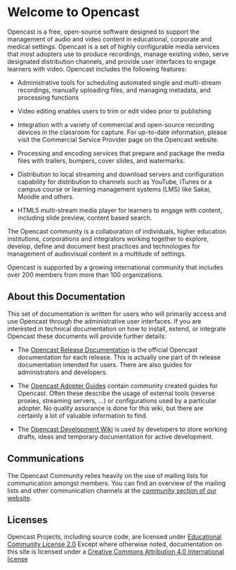 # Welcome to Opencast

Opencast is a free, open-source software designed to support the management of audio and video content in educational,
corporate and medical settings. Opencast is a set of highly configurable media services that most adopters use to
produce recordings, manage existing video, serve designated distribution channels, and provide user interfaces to engage
learners with video. Opencast includes the following features:

* Administrative tools for scheduling automated single and multi-stream recordings, manually uploading files, and
  managing metadata, and processing functions

* Video editing enables users to trim or edit video prior to publishing

* Integration with a variety of commercial and open-source recording devices in the classroom for capture. For
  up-to-date information, please visit the Commercial Service Provider page on the Opencast website.

* Processing and encoding services that prepare and package the media files with trailers, bumpers, cover slides, and
  watermarks.

* Distribution to local streaming and download servers and configuration capability for distribution to channels such as
  YouTube, iTunes or a campus course or learning management systems (LMS) like Sakai, Moodle and others.

* HTML5 multi-stream media player for learners to engage with content, including slide preview, content based search.

The Opencast community is a collaboration of individuals, higher education institutions, corporations and integrators
working together to explore, develop, define and document best practices and technologies for management of audiovisual
content in a multitude of settings.

Opencast is supported by a growing international community that includes over 200 members from more than 100
organizations.

## About this Documentation

This set of documentation is written for users who will primarily access and use Opencast through the administrative
user interfaces. If you are interested in technical documentation on how to install, extend, or integrate Opencast these
documents will provide further details:

* The [Opencast Release Documentation](http://docs.opencast.org) is the official Opencast documentation for each
  release. This is actually one part of th release documentation intended for users. There are also guides for
  administrators and developers.

* The [Opencast Adopter Guides](https://opencast.jira.com/wiki/display/MHDOC) contain community created guides for
  Opencast. Often these describe the usage of external tools (reverse proxies, streaming servers, …) or configurations
  used by a particular adopter. No quality assurance is done for this wiki, but there are certainly a lot of valuable
  information to find.

* The [Opencast Development Wiki](https://opencast.jira.com/wiki/display/MH) is used by developers to store working
  drafts, ideas and temporary documentation for active development.


## Communications

The Opencast Community relies heavily on the use of mailing lists for communication amongst members. You can find an
overview of the mailing lists and other communication channels at the [community section of our
website](http://www.opencast.org/community).


## Licenses

Opencast Projects, including source code, are licensed under [Educational Community License
2.0](https://bitbucket.org/opencast-community/matterhorn/src/develop/LICENSE) Except where otherwise noted,
documentation on this site is licensed under a [Creative Commons Attribution 4.0 International
license](http://creativecommons.org/licenses/by/4.0/deed.en_US)
